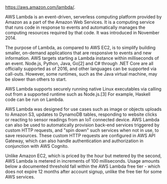 https://aws.amazon.com/lambda/. 

AWS Lambda is an event-driven, serverless computing platform provided by Amazon as a part of the Amazon Web Services. It is a computing service that runs code in response to events and automatically manages the computing resources required by that code. It was introduced in November 2014.

The purpose of Lambda, as compared to AWS EC2, is to simplify building smaller, on-demand applications that are responsive to events and new information. AWS targets starting a Lambda instance within milliseconds of an event. Node.js, Python, Java, Go[2] and C# through .NET Core are all officially supported as of 2016, and other languages can be supported via call-outs. However, some runtimes, such as the Java virtual machine, may be slower than others to start.

AWS Lambda supports securely running native Linux executables via calling out from a supported runtime such as Node.js.[3] For example, Haskell code can be run on Lambda.

AWS Lambda was designed for use cases such as image or objects uploads to Amazon S3, updates to DynamoDB tables, responding to website clicks or reacting to sensor readings from an IoT connected device. AWS Lambda can also be used to automatically provision back-end services triggered by custom HTTP requests, and "spin down" such services when not in use, to save resources. These custom HTTP requests are configured in AWS API Gateway, which can also handle authentication and authorization in conjunction with AWS Cognito.

Unlike Amazon EC2, which is priced by the hour but metered by the second, AWS Lambda is metered in increments of 100 milliseconds. Usage amounts below a documented threshold fall within the AWS Lambda free tier - which does not expire 12 months after account signup, unlike the free tier for some AWS services.
